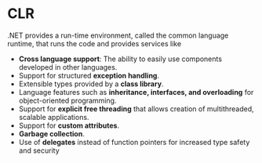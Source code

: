 # CLR

.NET provides a run-time environment, called the common language runtime, that runs the code and provides services like

* **Cross language support**: The ability to easily use components developed in other languages.
* Support for structured **exception handling**.
* Extensible types provided by a **class library**.
* Language features such as **inheritance, interfaces, and overloading** for object-oriented programming.
* Support for **explicit free threading** that allows creation of multithreaded, scalable applications.
* Support for **custom attributes**.
* **Garbage collection**.
* Use of **delegates** instead of function pointers for increased type safety and security
